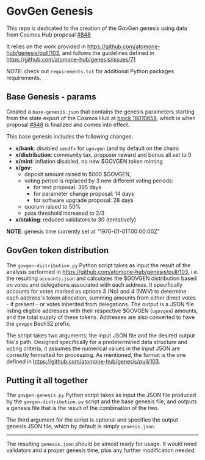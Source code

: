 # GovGen Genesis

This repo is dedicated to the creation of the GovGen genesis using data from
Cosmos Hub proposal [#848](https://www.mintscan.io/cosmos/proposals/848)

It relies on the work provided in https://github.com/atomone-hub/genesis/pull/103, 
and follows the guidelines defined in https://github.com/atomone-hub/genesis/issues/71

*NOTE*: check out `requirements.txt` for additional Python packages requirements.


## Base Genesis - params

Created a `base-genesis.json` that contains the genesis parameters starting from 
the state export of the Cosmos Hub at [block 18010658](https://www.mintscan.io/cosmos/block/18010658),
which is when proposal [#848](https://www.mintscan.io/cosmos/proposals/848)
is finalized and comes into effect.

This base genesis includes the following changes:

- **x/bank**: disabled `sendTx` for `ugovgen` (and by default on the chain)
- **x/distribution**: community tax, proposer reward and bonus all set to 0
- **x/mint**: inflation disabled, no new $GOVGEN token minting
- **x/gov**: 
	- deposit amount raised to 5000 $GOVGEN, 
	- voting period is replaced by 3 new different voting periods:
        - for text proposal: 365 days
        - for parameter change proposal: 14 days
        - for software upgrade proposal: 28 days
	- quorum raised to 50% 
	- pass threshold increased to 2/3
- **x/staking**: reduced validators to 30 (tentatively)


**NOTE**: genesis time currently set at "1970-01-01T00:00:00Z"


## GovGen token distribution

The `govgen-distribution.py` Python script takes as input the result of the 
analysis performed in https://github.com/atomone-hub/genesis/pull/103, i.e.
the resulting `accounts.json` and calculates the $GOVGEN distribution based on
votes and delegations associated with each address. It specifically accounts 
for votes marked as options 3 (No) and 4 (NWV) to determine each address's 
token allocation, summing amounts from either direct votes - if present - or 
votes inherited from delegations. The output is a JSON file listing eligible 
addresses with their respective $GOVGEN (`ugovgen`) amounts, and the total 
supply of these tokens. 
Addresses are also converted to have the `govgen` Bech32 prefix.

The script takes two arguments: the input JSON file and the desired output 
file's path. 
Designed specifically for a predetermined data structure and voting criteria, 
it assumes the numerical values in the input JSON are correctly formatted for 
processing. As mentioned, the format is the one defined in 
https://github.com/atomone-hub/genesis/pull/103.


## Putting it all together

The `govgen-genesis.py` Python script takes as input the JSON file produced by 
the `govgen-distribution.py` script and the base genesis file, and outputs a 
genesis file that is the result of the combination of the two.

The third argument for the script is optional and specifies the output genesis
JSON file, which by default is simply `genesis.json`.

---

The resulting `genesis.json` should be almost ready for usage. 
It would need validators and a proper genesis time, plus any further 
modification needed.